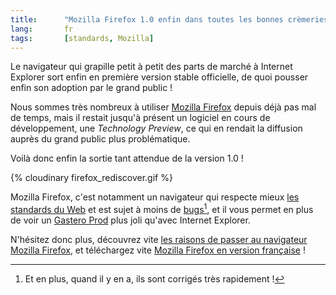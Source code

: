 ```yaml
--- 
title:      "Mozilla Firefox 1.0 enfin dans toutes les bonnes crèmeries !" 
lang:       fr 
tags:       [standards, Mozilla]
---
```


Le navigateur qui grapille petit à petit des parts de marché à Internet Explorer sort enfin en première version stable officielle, de quoi pousser enfin son adoption par le grand public !


Nous sommes très nombreux à utiliser [Mozilla Firefox](http://www.mozilla-europe.org/fr/products/firefox/) depuis déjà pas mal de temps, mais il restait jusqu'à présent un logiciel en cours de développement, une *Technology Preview*, ce qui en rendait la diffusion auprès du grand public plus problématique.

Voilà donc enfin la sortie tant attendue de la version 1.0 !

{% cloudinary firefox_rediscover.gif %}


Mozilla Firefox, c'est notamment un navigateur qui respecte mieux [les standards du Web](mot31) et est sujet à moins de [bugs](mot15)[^t1], et il vous permet en plus de voir un [Gastero Prod](http://www.gasteroprod.com/) plus joli qu'avec Internet Explorer.

N'hésitez donc plus, découvrez vite [les raisons de passer au navigateur Mozilla Firefox](http://frenchmozilla.org/firefox/pourquoi/), et téléchargez vite [Mozilla Firefox en version française](ftp://ftp.eu.mozilla.org/pub/mozilla.org/firefox/releases/1.0/win32/fr-FR/Firefox%20Setup%201.0.exe) !


[^t1]: Et en plus, quand il y en a, ils sont corrigés très rapidement !
